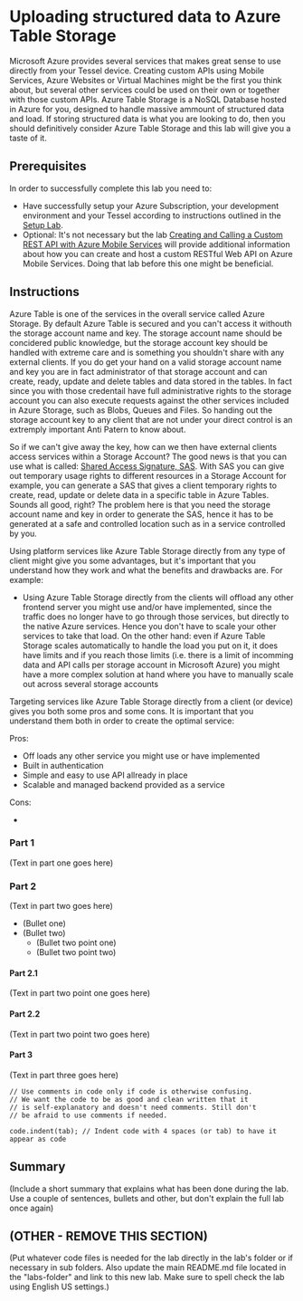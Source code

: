 Uploading structured data to Azure Table Storage
================================================
Microsoft Azure provides several services that makes great sense to use directly from your Tessel device. Creating custom APIs using Mobile Services, Azure Websites or Virtual Machines might be the first you think about, but several other services could be used on their own or together with those custom APIs. Azure Table Storage is a NoSQL Database hosted in Azure for you, designed to handle massive ammount of structured data and load. If storing structured data is what you are looking to do, then you should definitively consider Azure Table Storage and this lab will give you a taste of it.

Prerequisites
-------------
In order to successfully complete this lab you need to:

* Have successfully setup your Azure Subscription, your development environment and your Tessel according to instructions outlined in the [Setup Lab](../_setup).
* Optional: It's not necessary but the lab [Creating and Calling a Custom REST API with Azure Mobile Services](../mobile-services) will provide additional information about how you can create and host a custom RESTful Web API on Azure Mobile Services. Doing that lab before this one might be beneficial.

Instructions
------------
Azure Table is one of the services in the overall service called Azure Storage. By default Azure Table is secured and you can't access it withouth the storage account name and key. The storage account name should be concidered public knowledge, but the storage account key should be handled with extreme care and is something you shouldn't share with any external clients. If you do get your hand on a valid storage account name and key you are in fact administrator of that storage account and can create, ready, update and delete tables and data stored in the tables. In fact since you with those credentail have full administrative rights to the storage account you can also execute requests against the other services included in Azure Storage, such as Blobs, Queues and Files. So handing out the storage account key to any client that are not under your direct control is an extremply important Anti Patern to know about.

So if we can't give away the key, how can we then have external clients access services within a Storage Account? The good news is that you can use what is called: [Shared Access Signature, SAS](http://azure.microsoft.com/en-us/documentation/articles/storage-dotnet-shared-access-signature-part-1/). With SAS you can give out temporary usage rights to different resources in a Storage Account for example, you can generate a SAS that gives a client temporary rights to create, read, update or delete data in a specific table in Azure Tables. Sounds all good, right? The problem here is that you need the storage account name and key in order to generate the SAS, hence it has to be generated at a safe and controlled location such as in a service controlled by you.






Using platform services like Azure Table Storage directly from any type of client might give you some advantages, but it's important that you understand how they work and what the benefits and drawbacks are. For example:

* Using Azure Table Storage directly from the clients will offload any other frontend server you might use and/or have implemented, since the traffic does no longer have to go through those services, but directly to the native Azure services. Hence you don't have to scale your other services to take that load. On the other hand: even if Azure Table Storage scales automatically to handle the load you put on it, it does have limits and if you reach those limits (i.e. there is a limit of incomming data and API calls per storage account in Microsoft Azure) you might have a more complex solution at hand where you have to manually scale out across several storage accounts


Targeting services like Azure Table Storage directly from a client (or device) gives you both some pros and some cons. It is important that you understand them both in order to create the optimal service:

Pros:

* Off loads any other service you might use or have implemented
* Built in authentication
* Simple and easy to use API allready in place
* Scalable and managed backend provided as a service

Cons:

* 




### Part 1
(Text in part one goes here)

### Part 2
(Text in part two goes here)

* (Bullet one)
* (Bullet two)
  * (Bullet two point one)
  * (Bullet two point two)

#### Part 2.1
(Text in part two point one goes here)

#### Part 2.2
(Text in part two point two goes here)

#### Part 3
(Text in part three goes here)

	// Use comments in code only if code is otherwise confusing.
	// We want the code to be as good and clean written that it
	// is self-explanatory and doesn't need comments. Still don't
	// be afraid to use comments if needed.

	code.indent(tab); // Indent code with 4 spaces (or tab) to have it appear as code

Summary
-------
(Include a short summary that explains what has been done during the lab. Use a couple of sentences, bullets and other, but don't explain the full lab once again)

(OTHER - REMOVE THIS SECTION)
-----------------------------
(Put whatever code files is needed for the lab directly in the lab's folder or if necessary in sub folders. Also update the main README.md file located in the "labs-folder" and link to this new lab. Make sure to spell check the lab using English US settings.)
